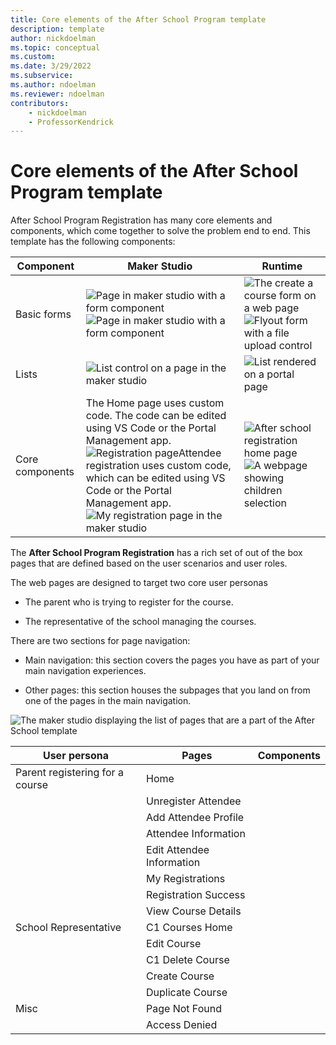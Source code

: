 ```yaml
---
title: Core elements of the After School Program template
description: template
author: nickdoelman
ms.topic: conceptual
ms.custom: 
ms.date: 3/29/2022
ms.subservice:
ms.author: ndoelman
ms.reviewer: ndoelman
contributors:
    - nickdoelman
    - ProfessorKendrick
---
```


# Core elements of the After School Program template

After School Program Registration has many core elements and components, which come together to solve the problem end to end. This template has the following components:

| **Component** | **Maker Studio** | **Runtime** |
|-------------------------|-------------------------|-------------------------|
| Basic forms | ![Page in maker studio with a form component ](media/image3.png)![Page in maker studio with a form component ](media/image4.png) | ![The create a course form on a web page ](media/image5.png)![Flyout form with a file upload control ](media/image6.png) |
| Lists | ![List control on a page in the maker studio ](media/image7.png) | ![List rendered on a portal page ](media/image8.png) |
| Core components | The Home page uses custom code. The code can be edited using VS Code or the Portal Management app.![Registration page ](media/image9.png)Attendee registration uses custom code, which can be edited using VS Code or the Portal Management app.![My registration page in the maker studio ](media/image10.png) | ![After school registration home page ](media/image11.png)![A webpage showing children selection ](media/image12.png) |


The **After School Program Registration** has a rich set of out of the box pages that are defined based on the user scenarios and user roles.

The web pages are designed to target two core user personas

- The parent who is trying to register for the course.

- The representative of the school managing the courses.

There are two sections for page navigation:

- Main navigation: this section covers the pages you have as part of your main navigation experiences.

- Other pages: this section houses the subpages that you land on from one of the pages in the main navigation.

![The maker studio displaying the list of pages that are a part of the After School template ](media/image13.png)

| **User persona**                | **Pages**                 | **Components** |
|---------------------------------|---------------------------|----------------|
| Parent registering for a course | Home                      |                |
|                                 | Unregister Attendee       |                |
|                                 | Add Attendee Profile      |                |
|                                 | Attendee Information      |                |
|                                 | Edit Attendee Information |                |
|                                 | My Registrations          |                |
|                                 | Registration Success      |                |
|                                 | View Course Details       |                |
| School Representative           | C1 Courses Home           |                |
|                                 | Edit Course               |                |
|                                 | C1 Delete Course          |                |
|                                 | Create Course             |                |
|                                 | Duplicate Course          |                |
| Misc                            | Page Not Found            |                |
|                                 | Access Denied             |                |